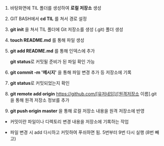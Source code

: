 1. 바탕화면에 TIL 폴더를 생성하여 **로컬 저장소** 생성

2. GIT BASH에서 **cd TIL** 를 쳐서 경로 설정

3. **git init** 을 쳐서 TIL 폴더에 Git 저장소를 생성 (.git) 폴더 생성

4. **touch README.md** 를 통해 파일 생성

5. **git add README.md** 를 통해 인덱스에 추가

   **git status**로 커밋될 준비가 된 파일 확인 가능

6. **git commit -m '메시지'**  을 통해 파일 변경 추가 등 저장소에 기록
7. **git status**로 커밋되었는지 확인
8. **git remote add origin** https://github.com/[유저네임]/[원격저장소 이름].git  을 통해 원격 저장소 정보를 추가
9. **git push origin master** 을 통해 로컬 저장소 내용을 원격 저장소에 반영 

* 커밋이란 파일이나 디렉토리 변경 내용을 저장소에 기록하는 작업

* 파일 변경 시 add 다시하고 커밋하여 푸쉬하면 됨.
  5번부터 9번 다시 실행 (8번 빼고)
